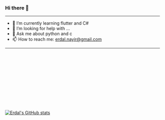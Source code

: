 ### Hi there 👋

<hr />

- 🌱 I’m currently learning flutter and C#
- 🤔 I’m looking for help with ...
- 💬 Ask me about python and c
- 📫 How to reach me: erdal.nayir@gmail.com

<hr />
<p style="margin-bottom:200px"> </p>

[![Erdal's GitHub stats](https://github-readme-stats.vercel.app/api?username=ErdalNayir)](https://github.com/ErdalNayir/github-readme-stats)
